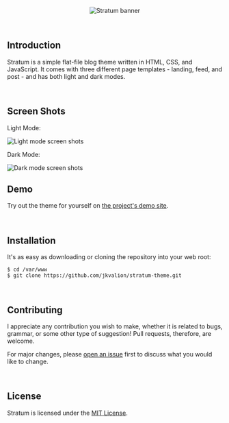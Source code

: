 <p align="center"><img src="https://github.com/jkvalion/stratum-theme/blob/main/images/readme-banner--1024x64.png" alt="Stratum banner"></p>

<br>

## Introduction

Stratum is a simple flat-file blog theme written in HTML, CSS, and JavaScript. It comes with three different page templates - landing, feed, and post - and has both light and dark modes.

<br>

## Screen Shots

Light Mode:

<img src="https://github.com/jkvalion/stratum-theme/blob/main/images/screen-shots-light--4344x1440.jpg" alt="Light mode screen shots">

Dark Mode:

<img src="https://github.com/jkvalion/stratum-theme/blob/main/images/screen-shots-dark--4344x1440.jpg" alt="Dark mode screen shots">

<br>

## Demo

Try out the theme for yourself on [the project's demo site](https://demo.valion.me/stratum-theme/).

<br>

## Installation

It's as easy as downloading or cloning the repository into your web root:

```
$ cd /var/www
$ git clone https://github.com/jkvalion/stratum-theme.git
```

<br>

## Contributing

I appreciate any contribution you wish to make, whether it is related to bugs, grammar, or some other type of suggestion! Pull requests, therefore, are welcome.

For major changes, please [open an issue](https://github.com/jkvalion/stratum-theme/issues/new) first to discuss what you would like to change.

<br>

## License

Stratum is licensed under the [MIT License](https://choosealicense.com/licenses/mit).
